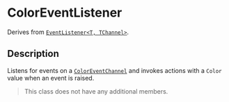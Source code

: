# ColorEventListener

Derives from [`EventListener<T, TChannel>`](event-listener-generic.md).

## Description

Listens for events on a [`ColorEventChannel`](../channels/color-event-channel.md) and invokes actions with a `Color` value when an event is raised.

> This class does not have any additional members.
